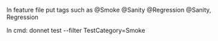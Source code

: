 In feature file put tags such as
@Smoke
@Sanity
@Regression
@Sanity, Regression

In cmd: donnet test --filter TestCategory=Smoke